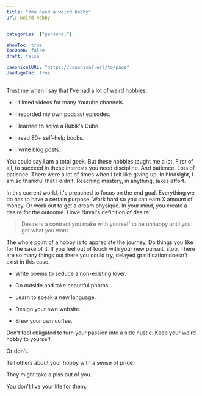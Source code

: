 ```yaml
---
title: "You need a weird hobby"
url: weird-hobby


categories: ["personal"]

showToc: true
TocOpen: false
draft: false

canonicalURL: "https://canonical.url/to/page"
UseHugoToc: true
---
```


Trust me when I say that I've had a lot of weird hobbies. 

- I filmed videos for many Youtube channels.

- I recorded my own podcast episodes.

- I learned to solve a Rubik's Cube.

- I read 80+ self-help books.

- I write blog posts. 

You could say I am a total geek. But these hobbies taught me a lot. First of all, to succeed in these interests you need discipline. And patience. Lots of patience. There were a lot of times when I felt like giving up. In hindsight, I am so thankful that I didn't. Reaching mastery, in anything, takes effort.

In this current world, it's preached to focus on the end goal. Everything we do has to have a certain purpose. Work hard so you can earn X amount of money. Or work out to get a dream physique. In your mind, you create a desire for the outcome. I love Naval's definition of desire: 

> Desire is a contract you make with yourself to be unhappy until you get what you want.

The whole point of a hobby is to appreciate the journey. Do things you like for the sake of it. If you feel out of touch with your new pursuit, stop. There are so many things out there you could try, delayed gratification doesn't exist in this case.

- Write poems to seduce a non-existing lover.

- Go outside and take beautiful photos. 

- Learn to speak a new language. 

- Design your own website. 

- Brew your own coffee. 

Don't feel obligated to turn your passion into a side hustle. Keep your weird hobby to yourself. 

Or don't. 

Tell others about your hobby with a sense of pride. 

They might take a piss out of you. 

You don't live your life for them. 